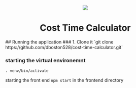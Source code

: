 

<p align="center">
    <img src="images/cost-calc"/>
</p>
<h1 align="center"> Cost Time Calculator </h1>
## Running the application
### 1. Clone it
`git clone https://github.com/dboston528/cost-time-calculator.git`

### starting the virtual environemnt
`. venv/bin/activate`

starting the front end
`npm start` in the frontend directory

